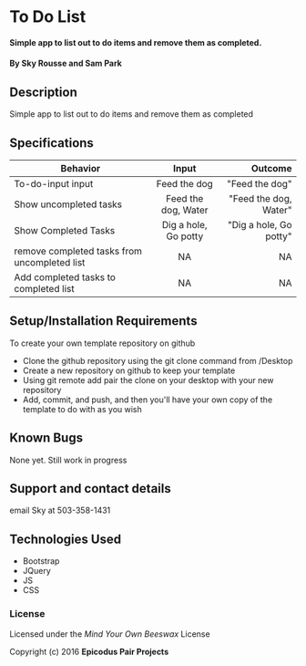 # To Do List

#### Simple app to list out to do items and remove them as completed.

#### By Sky Rousse and Sam Park

## Description

Simple app to list out to do items and remove them as completed

## Specifications
| Behavior        | Input           | Outcome  |
| ------------- |:-------------:| -----:|
| To-do-input input | Feed the dog| "Feed the dog"|
| Show uncompleted tasks |Feed the dog, Water| "Feed the dog, Water"|
| Show Completed Tasks |Dig a hole, Go potty| "Dig a hole, Go potty"|
| remove completed tasks from uncompleted list|NA| NA|
| Add completed tasks to completed list |NA| NA|



## Setup/Installation Requirements

To create your own template repository on github

* Clone the github repository using the git clone command from /Desktop
* Create a new repository on github to keep your template
* Using git remote add pair the clone on your desktop with your new repository
* Add, commit, and push, and then you'll have your own copy of the template to do with as you wish


## Known Bugs

None yet. Still work in progress

## Support and contact details

email Sky at 503-358-1431

## Technologies Used

* Bootstrap
* JQuery
* JS
* CSS

### License

Licensed under the _Mind Your Own Beeswax_ License

Copyright (c) 2016 **Epicodus Pair Projects**
